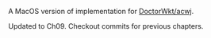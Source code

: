 A MacOS version of implementation for [DoctorWkt/acwj](https://github.com/DoctorWkt/acwj/).

Updated to Ch09. Checkout commits for previous chapters.

